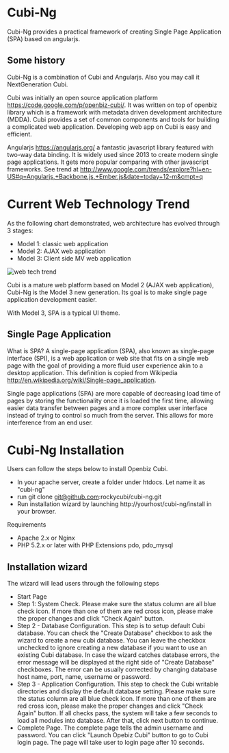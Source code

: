 Cubi-Ng
=======

Cubi-Ng provides a practical framework of creating Single Page Application (SPA) based on angularjs.

Some history
------------

Cubi-Ng is a combination of Cubi and Angularjs. Also you may call it NextGeneration Cubi. 

Cubi was initially an open source application platform https://code.google.com/p/openbiz-cubi/. It was written on top of openbiz library which is a framework with metadata driven development architecture (MDDA). Cubi provides a set of common components and tools for building a complicated web application. Developing web app on Cubi is easy and efficient.

Angularjs https://angularjs.org/ a fantastic javascript library featured with two-way data binding. It is widely used since 2013 to create modern single page applications. It gets more popular comparing with other javascript frameworks. See trend at http://www.google.com/trends/explore?hl=en-US#q=Angularjs,+Backbone.js,+Ember.js&date=today+12-m&cmpt=q

Current Web Technology Trend
============================
As the following chart demonstrated, web architecture has evolved through 3 stages:
- Model 1: classic web application
- Model 2: AJAX web application
- Model 3: Client side MV web application

![web tech trend](http://blog.octo.com/wp-content/uploads/2014/03/web-application-models-over-time.png)

Cubi is a mature web platform based on Model 2 (AJAX web application), Cubi-Ng is the Model 3 new generation. Its goal is to make single page application development easier.

With Model 3, SPA is a typical UI theme.

Single Page Application
-----------------------
What is SPA? A single-page application (SPA), also known as single-page interface (SPI), is a web application or web site that fits on a single web page with the goal of providing a more fluid user experience akin to a desktop application. This definition is copied from Wikipedia http://en.wikipedia.org/wiki/Single-page_application.

Single page applications (SPA) are more capable of decreasing load time of pages by storing the functionality once it is loaded the first time, allowing easier data transfer between pages and a more complex user interface instead of trying to control so much from the server. This allows for more interference from an end user. 

Cubi-Ng Installation
====================
Users can follow the steps below to install Openbiz Cubi.
- In your apache server, create a folder under htdocs. Let name it as "cubi-ng"
- run git clone git@github.com:rockycubi/cubi-ng.git
- Run installation wizard by launching http://yourhost/cubi-ng/install in your browser. 

Requirements
- Apache 2.x or Nginx
- PHP 5.2.x or later with PHP Extensions pdo, pdo_mysql

Installation wizard
-------------------
The wizard will lead users through the following steps
- Start Page
- Step 1: System Check. Please make sure the status column are all blue check icon. If more than one of them are red cross icon, please make the proper changes and click "Check Again" button. 
- Step 2 - Database Configuration. This step is to setup default Cubi database. You can check the "Create Database" checkbox to ask the wizard to create a new cubi database. You can leave the checkbox unchecked to ignore creating a new database if you want to use an existing Cubi database. In case the wizard catches database errors, the error message will be displayed at the right side of "Create Database" checkboxes. The error can be usually corrected by changing database host name, port, name, username or password. 
- Step 3 - Application Configuration. This step to check the Cubi writable directories and display the default database setting. Please make sure the status column are all blue check icon. If more than one of them are red cross icon, please make the proper changes and click "Check Again" button. If all checks pass, the system will take a few seconds to load all modules into database. After that, click next button to continue. 
- Complete Page. The complete page tells the admin username and password. You can click "Launch Opebiz Cubi" button to go to Cubi login page. The page will take user to login page after 10 seconds. 
